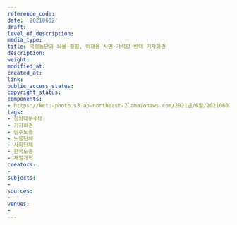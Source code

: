 ```yaml
---
reference_code: 
date: '20210602'
draft: 
level_of_description: 
media_type: 
title: 국정농단과 뇌물·횡령, 이재용 사면·가석방 반대 기자회견
description: 
weight: 
modified_at: 
created_at: 
link: 
public_access_status: 
copyright_status: 
components:
- https://kctu-photo.s3.ap-northeast-2.amazonaws.com/2021년/6월/20210602-국정농단과+뇌물·횡령,+이재용+사면·가석방+반대+기자회견_청와대분수대_기자회견_민주노총_노동단체_사회단체_한국노총_재벌개혁/_5D40494.jpg
tags:
- 청와대분수대
- 기자회견
- 민주노총
- 노동단체
- 사회단체
- 한국노총
- 재벌개혁
creators:
- 
subjects:
- 
sources:
- 
venues:
- 
---
```

